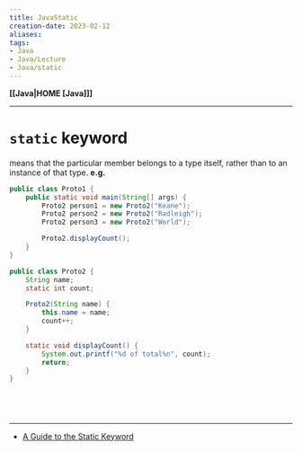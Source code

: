 ```yaml
---
title: JavaStatic
creation-date: 2023-02-12
aliases:
tags:
- Java
- Java/Lecture
- Java/static
---
```

**[[Java|HOME [Java]]]**

---
# `static` keyword
means that the particular member belongs to a type itself, rather than to an instance of that type.
**e.g.**
```java
public class Proto1 {
    public static void main(String[] args) {
        Proto2 person1 = new Proto2("Keane");
        Proto2 person2 = new Proto2("Radleigh");
        Proto2 person3 = new Proto2("World");

        Proto2.displayCount();
    }
}

public class Proto2 {
    String name;
    static int count;

    Proto2(String name) {
        this.name = name;
        count++;
    }

    static void displayCount() {
        System.out.printf("%d of total%n", count);
        return;
    }
}
```

<br>

# 
---
- [A Guide to the Static Keyword](https://www.baeldung.com/java-static#:~:text=In%20the%20Java%20programming%20language,all%20instances%20of%20the%20class.)